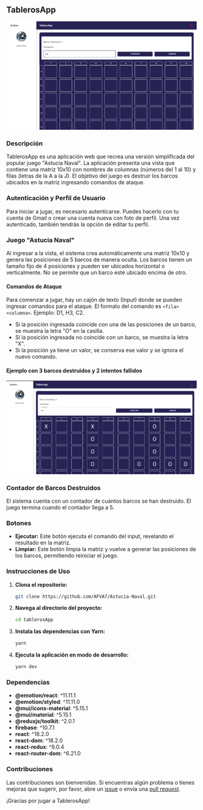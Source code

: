 
## TablerosApp

![Presentacion](public/presentacion.png)

### Descripción

TablerosApp es una aplicación web que recrea una versión simplificada del popular juego "Astucia Naval". La aplicación presenta una vista que contiene una matriz 10x10 con nombres de columnas (números del 1 al 10) y filas (letras de la A a la J). El objetivo del juego es destruir los barcos ubicados en la matriz ingresando comandos de ataque.

### Autenticación y Perfil de Usuario

Para iniciar a jugar, es necesario autenticarse. Puedes hacerlo con tu cuenta de Gmail o crear una cuenta nueva con foto de perfil. Una vez autenticado, también tendrás la opción de editar tu perfil.

### Juego "Astucia Naval"

Al ingresar a la vista, el sistema crea automáticamente una matriz 10x10 y genera las posiciones de 5 barcos de manera oculta. Los barcos tienen un tamaño fijo de 4 posiciones y pueden ser ubicados horizontal o verticalmente. No se permite que un barco esté ubicado encima de otro.

#### Comandos de Ataque

Para comenzar a jugar, hay un cajón de texto (Input) donde se pueden ingresar comandos para el ataque. El formato del comando es `<fila><columna>`. Ejemplo: D1, H3, C2.

- Si la posición ingresada coincide con una de las posiciones de un barco, se muestra la letra "O" en la casilla.
- Si la posición ingresada no coincide con un barco, se muestra la letra "X".
- Si la posición ya tiene un valor, se conserva ese valor y se ignora el nuevo comando.

#### Ejemplo con 3 barcos destruidos y 2 intentos fallidos

![Jugando](public/jugando.png)

### Contador de Barcos Destruidos

El sistema cuenta con un contador de cuántos barcos se han destruido. El juego termina cuando el contador llega a 5.

### Botones

- **Ejecutar:** Este botón ejecuta el comando del input, revelando el resultado en la matriz.
- **Limpiar:** Este botón limpia la matriz y vuelve a generar las posiciones de los barcos, permitiendo reiniciar el juego.

### Instrucciones de Uso

1. **Clona el repositorio:**
   ```bash
   git clone https://github.com/AFVA7/Astucia-Naval.git
   ```

2. **Navega al directorio del proyecto:**
   ```bash
   cd tablerosApp
   ```

3. **Instala las dependencias con Yarn:**
   ```bash
   yarn
   ```

4. **Ejecuta la aplicación en modo de desarrollo:**
   ```bash
   yarn dev
   ```

### Dependencias

- **@emotion/react**: ^11.11.1
- **@emotion/styled**: ^11.11.0
- **@mui/icons-material**: ^5.15.1
- **@mui/material**: ^5.15.1
- **@reduxjs/toolkit**: ^2.0.1
- **firebase**: ^10.7.1
- **react**: ^18.2.0
- **react-dom**: ^18.2.0
- **react-redux**: ^9.0.4
- **react-router-dom**: ^6.21.0

### Contribuciones

Las contribuciones son bienvenidas. Si encuentras algún problema o tienes mejoras que sugerir, por favor, abre un [issue](https://github.com/AFVA7/Astucia-Naval/issues) o envía una [pull request](https://github.com/AFVA7/Astucia-Naval/pulls).

¡Gracias por jugar a TablerosApp!

